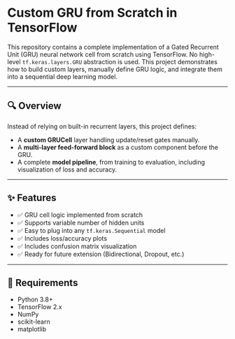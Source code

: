 # Custom GRU from Scratch in TensorFlow

This repository contains a complete implementation of a Gated Recurrent Unit (GRU) neural network cell from scratch using TensorFlow. No high-level `tf.keras.layers.GRU` abstraction is used. This project demonstrates how to build custom layers, manually define GRU logic, and integrate them into a sequential deep learning model.

---

## 🔍 Overview

Instead of relying on built-in recurrent layers, this project defines:
- A **custom GRUCell** layer handling update/reset gates manually.
- A **multi-layer feed-forward block** as a custom component before the GRU.
- A complete **model pipeline**, from training to evaluation, including visualization of loss and accuracy.

---

## ✨ Features

- ✅ GRU cell logic implemented from scratch
- ✅ Supports variable number of hidden units
- ✅ Easy to plug into any `tf.keras.Sequential` model
- ✅ Includes loss/accuracy plots
- ✅ Includes confusion matrix visualization
- ✅ Ready for future extension (Bidirectional, Dropout, etc.)

---

## 🧰 Requirements

- Python 3.8+
- TensorFlow 2.x
- NumPy
- scikit-learn
- matplotlib

